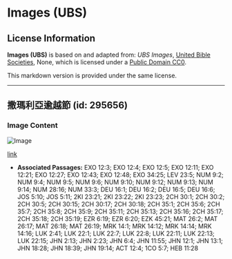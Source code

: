 # Images (UBS)

## License Information

**Images (UBS)** is based on and adapted from: _UBS Images_, [United Bible Societies](https://unitedbiblesocieties.org/), None, which is licensed under a [Public Domain CC0](https://creativecommons.org/public-domain/cc0/).

This markdown version is provided under the same license.



--------------------------------

## 撒瑪利亞逾越節 (id: 295656)

### Image Content

![Image](https://cdn.aquifer.bible/aquifer-content/resources/Media/WEB-0783_samaritan_passover.jpg)

[link](https://cdn.aquifer.bible/aquifer-content/resources/Media/WEB-0783_samaritan_passover.jpg)

* **Associated Passages:** EXO 12:3; EXO 12:4; EXO 12:5; EXO 12:11; EXO 12:21; EXO 12:27; EXO 12:43; EXO 12:48; EXO 34:25; LEV 23:5; NUM 9:2; NUM 9:4; NUM 9:5; NUM 9:6; NUM 9:10; NUM 9:12; NUM 9:13; NUM 9:14; NUM 28:16; NUM 33:3; DEU 16:1; DEU 16:2; DEU 16:5; DEU 16:6; JOS 5:10; JOS 5:11; 2KI 23:21; 2KI 23:22; 2KI 23:23; 2CH 30:1; 2CH 30:2; 2CH 30:5; 2CH 30:15; 2CH 30:17; 2CH 30:18; 2CH 35:1; 2CH 35:6; 2CH 35:7; 2CH 35:8; 2CH 35:9; 2CH 35:11; 2CH 35:13; 2CH 35:16; 2CH 35:17; 2CH 35:18; 2CH 35:19; EZR 6:19; EZR 6:20; EZK 45:21; MAT 26:2; MAT 26:17; MAT 26:18; MAT 26:19; MRK 14:1; MRK 14:12; MRK 14:14; MRK 14:16; LUK 2:41; LUK 22:1; LUK 22:7; LUK 22:8; LUK 22:11; LUK 22:13; LUK 22:15; JHN 2:13; JHN 2:23; JHN 6:4; JHN 11:55; JHN 12:1; JHN 13:1; JHN 18:28; JHN 18:39; JHN 19:14; ACT 12:4; 1CO 5:7; HEB 11:28


